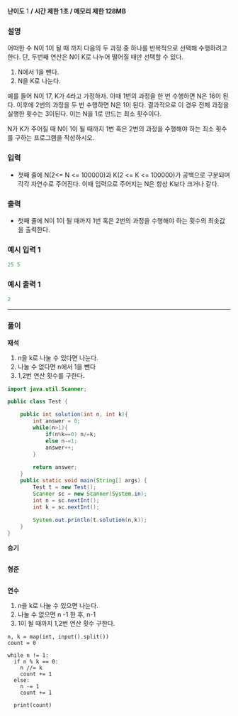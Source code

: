 **난이도** 1  **/  시간 제한 1초  /  메모리 제한 128MB** 

### **설명**

어떠한 수 N이 1이 될 때 까지 다음의 두 과정 중 하나를 반복적으로 선택해 수행하려고 한다. 단, 두번째 연산은 N이 K로 나누어 떨어질 때만 선택할 수 있다.

1. N에서 1을 뺀다.
2. N을 K로 나눈다.

예를 들어 N이 17, K가 4라고 가정하자. 이때 1번의 과정을 한 번 수행하면 N은 16이 된다. 이후에 2번의 과정을 두 번 수행하면 N은 1이 된다. 결과적으로 이 경우 전체 과정을 실행한 횟수는 3이된다. 이는 N을 1로 만드는 최소 횟수이다.

N가 K가 주어질 때 N이 1이 될 때까지 1번 혹은 2번의 과정을 수행해야 하는 최소 횟수를 구하는 프로그램을 작성하시오.

### **입력**

- 첫째 줄에 N(2<= N <= 100000)과 K(2 <= K <= 100000)가 공백으로 구분되며 각각 자연수로 주어진다. 이때 입력으로 주어지는 N은 항상 K보다 크거나 같다.

### **출력**

- 첫째 줄에 N이 1이 될 때까지 1번 혹은 2번의 과정을 수행해야 하는 횟수의 최솟값을 출력한다.

### **예시 입력 1**

```java
25 5
```

### **예시 출력 1**

```java
2
```

---

### **풀이**

**재석**
1. n을 k로 나눌 수 있다면 나눈다.
2. 나눌 수 없다면 n에서 1을 뺀다
3. 1,2번 연산 횟수를 구한다. 
```java
import java.util.Scanner;

public class Test {

    public int solution(int n, int k){
        int answer = 0;
        while(n>1){
            if(n%k==0) n/=k;
            else n-=1;
            answer++;
        }
        
        return answer;
    }
    public static void main(String[] args) {
        Test t = new Test();
        Scanner sc = new Scanner(System.in);
        int n = sc.nextInt();
        int k = sc.nextInt();
        
        System.out.println(t.solution(n,k));
    }
}

```

**승기**

```java

```

**형준**

```java

```

**연수**
1. n을 k로 나눌 수 있으면 나눈다.
2. 나눌 수 없으면 n -1 한 후, n-1
3. 1이 될 때까지 1,2번 연산 횟수 구한다.

```
n, k = map(int, input().split())
count = 0

while n != 1:
  if n % k == 0:
    n //= k
    count += 1
  else: 
    n -= 1
    count += 1

  print(count)
```
